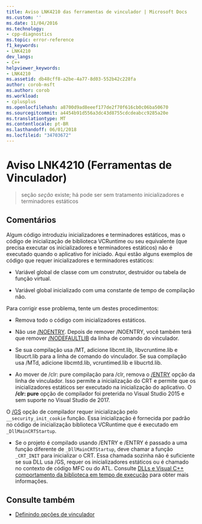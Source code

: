 ```yaml
---
title: Aviso LNK4210 das ferramentas de vinculador | Microsoft Docs
ms.custom: ''
ms.date: 11/04/2016
ms.technology:
- cpp-diagnostics
ms.topic: error-reference
f1_keywords:
- LNK4210
dev_langs:
- C++
helpviewer_keywords:
- LNK4210
ms.assetid: db48cff8-a2be-4a77-8d03-552b42c228fa
author: corob-msft
ms.author: corob
ms.workload:
- cplusplus
ms.openlocfilehash: a8700d9ad8eeef177de2f70f616cb0c06ba50670
ms.sourcegitcommit: a4454b91d556a3dc43d8755cdcdeabcc9285a20e
ms.translationtype: MT
ms.contentlocale: pt-BR
ms.lasthandoff: 06/01/2018
ms.locfileid: "34703672"
---
```

# <a name="linker-tools-warning-lnk4210"></a>Aviso LNK4210 (Ferramentas de Vinculador)

> seção *seção* existe; há pode ser sem tratamento inicializadores e terminadores estáticos

## <a name="remarks"></a>Comentários

Algum código introduziu inicializadores e terminadores estáticos, mas o código de inicialização de biblioteca VCRuntime ou seu equivalente (que precisa executar os inicializadores e terminadores estáticos) não é executado quando o aplicativo for iniciado. Aqui estão alguns exemplos de código que requer inicializadores e terminadores estáticos:

- Variável global de classe com um construtor, destruidor ou tabela de função virtual.

- Variável global inicializado com uma constante de tempo de compilação não.

Para corrigir esse problema, tente um destes procedimentos:

- Remova todo o código com inicializadores estáticos.

- Não use [/NOENTRY](../../build/reference/noentry-no-entry-point.md). Depois de remover /NOENTRY, você também terá que remover [/NODEFAULTLIB](../../build/reference/nodefaultlib-ignore-libraries.md) da linha de comando do vinculador.

- Se sua compilação usa /MT, adicione libcmt.lib, libvcruntime.lib e libucrt.lib para a linha de comando do vinculador. Se sua compilação usa /MTd, adicione libcmtd.lib, vcruntimed.lib e libucrtd.lib.

- Ao mover de /clr: pure compilação para /clr, remova o [/ENTRY](../../build/reference/entry-entry-point-symbol.md) opção da linha de vinculador. Isso permite a inicialização do CRT e permite que os inicializadores estáticos ser executado na inicialização do aplicativo. O **/clr: pure** opção de compilador foi preterida no Visual Studio 2015 e sem suporte no Visual Studio de 2017.

O [/GS](../../build/reference/gs-buffer-security-check.md) opção de compilador requer inicialização pelo `__security_init_cookie` função. Essa inicialização é fornecida por padrão no código de inicialização biblioteca VCRuntime que é executado em `_DllMainCRTStartup`.

- Se o projeto é compilado usando /ENTRY e /ENTRY é passado a uma função diferente de `_DllMainCRTStartup`, deve chamar a função `_CRT_INIT` para inicializar o CRT. Essa chamada sozinha não é suficiente se sua DLL usa /GS, requer os inicializadores estáticos ou é chamado no contexto de código MFC ou do ATL. Consulte [DLLs e Visual C++ comportamento da biblioteca em tempo de execução](../../build/run-time-library-behavior.md) para obter mais informações.

## <a name="see-also"></a>Consulte também

- [Definindo opções de vinculador](../../build/reference/setting-linker-options.md)
